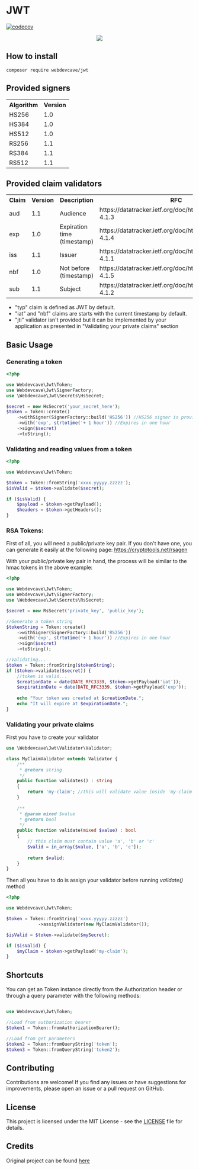# JWT

[![codecov](https://codecov.io/gh/WebdevCave/jwt/graph/badge.svg?token=U0OXfWrDJl)](https://codecov.io/gh/WebdevCave/jwt)

<div style="text-align: center">
<a href="https://jwt.io/" target="_blank">
<img src="https://jwt.io/img/logo-asset.svg">
</a>
</div>

## How to install

```
composer require webdevcave/jwt
```

## Provided signers

<table>
    <tr>
        <th>Algorithm</th>
        <th>Version</th>
    </tr>
    <tr>
        <td>HS256</td>
        <td>1.0</td>
    </tr>
    <tr>
        <td>HS384</td>
        <td>1.0</td>
    </tr>
    <tr>
        <td>HS512</td>
        <td>1.0</td>
    </tr>
    <tr>
        <td>RS256</td>
        <td>1.1</td>
    </tr>
    <tr>
        <td>RS384</td>
        <td>1.1</td>
    </tr>
    <tr>
        <td>RS512</td>
        <td>1.1</td>
    </tr>
</table>

## Provided claim validators
<table>
    <tr>
        <th>Claim</th>
        <th>Version</th>
        <th>Description</th>
        <th>RFC</th>
    </tr>
    <tr>
        <td>aud</td>
        <td>1.1</td>
        <td>Audience</td>
        <td>https://datatracker.ietf.org/doc/html/rfc7519#section-4.1.3</td>
    </tr>
    <tr>
        <td>exp</td>
        <td>1.0</td>
        <td>Expiration time (timestamp)</td>
        <td>https://datatracker.ietf.org/doc/html/rfc7519#section-4.1.4</td>
    </tr>
    <tr>
        <td>iss</td>
        <td>1.1</td>
        <td>Issuer</td>
        <td>https://datatracker.ietf.org/doc/html/rfc7519#section-4.1.1</td>
    </tr>
    <tr>
        <td>nbf</td>
        <td>1.0</td>
        <td>Not before (timestamp)</td>
        <td>https://datatracker.ietf.org/doc/html/rfc7519#section-4.1.5</td>
    </tr>
    <tr>
        <td>sub</td>
        <td>1.1</td>
        <td>Subject</td>
        <td>https://datatracker.ietf.org/doc/html/rfc7519#section-4.1.2</td>
    </tr>
</table>


- "typ" claim is defined as JWT by default.
- "iat" and "nbf" claims are starts with the current timestamp by default.
- "jti" validator isn't provided but it can be implemented by your application as presented in "Validating your private 
claims" section

## Basic Usage

### Generating a token

```php
<?php

use Webdevcave\Jwt\Token;
use Webdevcave\Jwt\SignerFactory;
use \Webdevcave\Jwt\Secrets\HsSecret;

$secret = new HsSecret('your_secret_here');
$token = Token::create()
    ->withSigner(SignerFactory::build('HS256')) //HS256 signer is provided by default. This could be omitted
    ->with('exp', strtotime('+ 1 hour')) //Expires in one hour
    ->sign($secret)
    ->toString();
```

### Validating and reading values from a token
```php
<?php

use Webdevcave\Jwt\Token;

$token = Token::fromString('xxxx.yyyyy.zzzzz');
$isValid = $token->validate($secret);

if ($isValid) {
    $payload = $token->getPayload();
    $headers = $token->getHeaders();
}
```

### RSA Tokens:

First of all, you will need a public/private key pair. If you don't have one, you can generate it easily at the 
following page: https://cryptotools.net/rsagen

With your public/private key pair in hand, the process will be similar to the hmac tokens in the above example:

```php
<?php

use Webdevcave\Jwt\Token;
use Webdevcave\Jwt\SignerFactory;
use \Webdevcave\Jwt\Secrets\RsSecret;

$secret = new RsSecret('private_key', 'public_key');

//Generate a token string
$tokenString = Token::create()
    ->withSigner(SignerFactory::build('RS256'))
    ->with('exp', strtotime('+ 1 hour')) //Expires in one hour
    ->sign($secret)
    ->toString();

//Validating...
$token = Token::fromString($tokenString);
if ($token->validate($secret)) {
    //token is valid...
    $creationDate = date(DATE_RFC3339, $token->getPayload('iat'));
    $expirationDate = date(DATE_RFC3339, $token->getPayload('exp'));
    
    echo "Your token was created at $creationDate.";
    echo "It will expire at $expirationDate.";
}
```

### Validating your private claims

First you have to create your validator

```php
use \Webdevcave\Jwt\Validator\Validator;

class MyClaimValidator extends Validator {
    /**
     * @return string
     */
    public function validates() : string
    {
        return 'my-claim'; //this will validate value inside 'my-claim', when set
    }
    
    /**
     * @param mixed $value
     * @return bool
     */
    public function validate(mixed $value) : bool
    {
        // this claim must contain value 'a', 'b' or 'c'
        $valid = in_array($value, ['a', 'b', 'c']);
        
        return $valid;
    }
}
```

Then all you have to do is assign your validator before running *validate()* method
```php
<?php

use Webdevcave\Jwt\Token;

$token = Token::fromString('xxxx.yyyyy.zzzzz')
            ->assignValidator(new MyClaimValidator());

$isValid = $token->validate($mySecret);

if ($isValid) {
    $myClaim = $token->getPayload('my-claim');
}
```

## Shortcuts

You can get an Token instance directly from the Authorization header or through a query parameter with the following 
methods:

```php

use Webdevcave\Jwt\Token;

//Load from authorization bearer
$token1 = Token::fromAuthorizationBearer();

//Load from get parameters
$token2 = Token::fromQueryString('token');
$token3 = Token::fromQueryString('token2');
```

## Contributing

Contributions are welcome! If you find any issues or have suggestions for improvements,
please open an issue or a pull request on GitHub.

## License

This project is licensed under the MIT License - see the [LICENSE](LICENSE) file for details.

## Credits

Original project can be found [here](https://github.com/corviz/jwt)